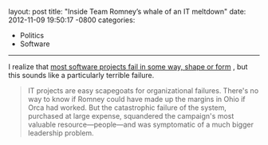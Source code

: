 layout: post
title:  "Inside Team Romney’s whale of an IT meltdown"
date:   2012-11-09 19:50:17 -0800
categories:
  - Politics
  - Software
---

I realize that  [most software projects fail in some way, shape or form](http://www.galorath.com/wp/software-project-failure-costs-billions-better-estimation-planning-can-help.php) , but this sounds like a particularly terrible failure.

 > IT projects are easy scapegoats for organizational failures. There's no way to know if Romney could have made up the margins in Ohio if Orca had worked. But the catastrophic failure of the system, purchased at large expense, squandered the campaign's most valuable resource—people—and was symptomatic of a much bigger leadership problem.

